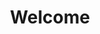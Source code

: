 ---
title: "Welcome"
heading: Great coffee with a conscience
subheading: Support sustainable farming while enjoying a cup
---